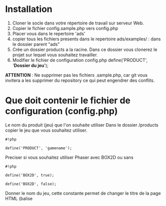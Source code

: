 # Installation #

1. Cloner le socle dans votre répertoire de travail sur serveur Web.
2. Copier le fichier config.sample.php vers config.php
3. Placer vous dans le repertoire 'ads'
4. copier tous les fichiers presents dans le repertoire ads/examples/ :
   dans le dossier parent "ads"
5. Crée un dossier products a la racine.
   Dans ce dossier vous clonerez le projet sur lequel vous souhaitez travailler.
6. Modifier le fichier de configuration config.php
      define('PRODUCT', '**Dossier du jeu**');

**ATTENTION** : Ne supprimer pas les fichiers .sample.php, car git vous invitera a les supprimer du repository ce qui peut engendrer des conflits.

# Que doit contenir le fichier de configuration (config.php) #

Le nom du produit (jeu) que l'on souhaite utiliser
Dans le dossier /products copier le jeu que vous souhaitez utiliser.
```
#!php

define('PRODUCT', 'gamename');
```

Preciser si vous souhaitez utiliser Phaser avec BOX2D ou sans
```
#!php

define('BOX2D', true);

define('BOX2D', false);
```

Donner le nom du jeu, cette constante permet de changer le titre de la page HTML (balise <title>)
```
#!php

define('TITLE', "It's my game ...");
```

Choix de la version du socle (v1 ou v2)

```
#!php

define("VERSION", "v1");
```

FaceBook App ID, permet au socle de se connecter a une application FaceBook
```
#!php

define("FACEBOOK_APP_ID", 'XXXXXXXXXXXXXX');
```

Menu en haut de la page d'Accueil Desktop

```
#!php

$GOBALS['menu'] = array(
  array( 
    'url' => 'http://google.com', 
    'text' => 'DOWNLOAD GAMES', 
  ),
  array( 
    'url' => 'http://google.com', 
    'text' => 'DISCOVER OUR GAMES', 
  ),
  array( 
    'url' => 'http://google.com', 
    'text' => 'NO FACEBOOK LOGIN ?', 
  ),
  array( 
    'url' => 'http://google.com', 
    'text' => 'TERMS & CONDITIONS', 
  ),
);
```

Utilisation de facebook
```
#!php

define("USE_FACEBOOK", false);
```

Header en page d'accueil, généralement on y mettra le logo du jeu.
```
#!php

define("HEADER", "aa");
define("HEADER", "<img src='chemin/vers/mon/image.jpg' />");
```

Textes d'explication

```
#!php

define('TEXT_TITLE_100', '');
define("TEXT_100", '');
define("TEXT_200", '');

define('GAME_EXPLANATION_TITLE_100', '');
define('GAME_EXPLANATION_100', '');

define('GAME_EXPLANATION_TITLE_200', '');
define("GAME_EXPLANATION_200", '');

```

FREE GAME, icônes présentes a des points statiques invitant a download le jeu.

```
#!php

define("FREE_GAME", "FREE GAME !");
define("FREE_GAME_LINK", "http://www.freegame.com");
```

Play Win Share - Icone présente en page d'accueil incitant a cliquer sur le bouton ci dessous
```
#!php

define("PLAY_WIN_SHARE", "PLAY - WIN - SHARE");
```

URL d'acces a la page game.php, permet de passer des paramètres GET
```
#!php

define('GAME_URL', 'game.php?param=valeur');
```

Contenu dans les zones Ad Sense et Square

```
#!php

define("ADSENSE", "AD SENSE");
define("SQUARE", "SQUARE");
```

Captures d'écran du jeu

```
#!php

define("SCREENSHOT_1", "chemin/vers/mon/screenshot1.jpg");
define("SCREENSHOT_2", "chemin/vers/mon/screenshot2.jpg");
```

Lien vers le fond d'ecran du jeu, cette option permet d'afficher le background en attendant que Phaser charge (Avant le loader).

```
#!php

define("BACKGROUND_GAME", "chemin/vers/le/background.jpg");
```

Game Page : Title et Header
Par default on affiche les valeurs présente en page d'accueil

```
#!php

define('GP_TITLE', TITLE);
define('GP_HEADER', HEADER);
```

Auto Promos

```
#!php

define('AUTO_PROMO_1_FRONT_LINK', '');
define('AUTO_PROMO_1_FRONT_IMG', '');
define('AUTO_PROMO_1_FRONT_TITLE', '');
define('AUTO_PROMO_1_FRONT_TEXT', '');

define('AUTO_PROMO_2_FRONT_LINK', '');
define('AUTO_PROMO_2_FRONT_IMG', '');
define('AUTO_PROMO_2_FRONT_TITLE', '');
define('AUTO_PROMO_2_FRONT_TEXT', '');

define('AUTO_PROMO_3_FRONT_LINK', '');
define('AUTO_PROMO_3_FRONT_IMG', '');
define('AUTO_PROMO_3_FRONT_TITLE', '');
define('AUTO_PROMO_3_FRONT_TEXT', '');

define('AUTO_PROMO_4_FRONT_LINK', '');
define('AUTO_PROMO_4_FRONT_IMG', '');
define('AUTO_PROMO_4_FRONT_TITLE', '');
define('AUTO_PROMO_4_FRONT_TEXT', '');

define('AUTO_PROMO_5_FRONT_LINK', '');
define('AUTO_PROMO_5_FRONT_IMG', '');
define('AUTO_PROMO_5_FRONT_TITLE', '');
define('AUTO_PROMO_5_FRONT_TEXT', '');



define('AUTO_PROMO_1_GAME_LINK', '');
define('AUTO_PROMO_1_GAME_IMG', '');
define('AUTO_PROMO_1_GAME_TITLE', '');
define('AUTO_PROMO_1_GAME_TEXT', '');

define('AUTO_PROMO_2_GAME_LINK', '');
define('AUTO_PROMO_2_GAME_IMG', '');
define('AUTO_PROMO_2_GAME_TITLE', '');
define('AUTO_PROMO_2_GAME_TEXT', '');

define('AUTO_PROMO_3_GAME_LINK', '');
define('AUTO_PROMO_3_GAME_IMG', '');
define('AUTO_PROMO_3_GAME_TITLE', '');
define('AUTO_PROMO_3_GAME_TEXT', '');

define('AUTO_PROMO_4_GAME_LINK', '');
define('AUTO_PROMO_4_GAME_IMG', '');
define('AUTO_PROMO_4_GAME_TITLE', '');
define('AUTO_PROMO_4_GAME_TEXT', '');

define('AUTO_PROMO_5_GAME_LINK', '');
define('AUTO_PROMO_5_GAME_IMG', '');
define('AUTO_PROMO_5_GAME_TITLE', '');
define('AUTO_PROMO_5_GAME_TEXT', '');
```


Options de jeu, ces options sont spécifiques a chaque produit, referez vous donc au repository du produit que vous souhaitez intégrer.
Toutefois les options de jeu se trouvent toujours dans un tableau associatif $gameOptions

```
#!php

$gameOptions = array(
  ...
);
```

# Développement d'un jeu pour le socle #

Avant de commencer tout nouveau jeux, il faut crée un repository git pour ce projet.
Cloner ce repository dans le dossier "products" de votre socle.

A partir de la vous devriez obtenir un repertoire portant le nom de votre projet, example "projects/**nom-du-jeu/**
Pendant le développement de ce jeu vous n'aurez a intervenir que dans ce dossier, **Le socle doit rester intact**

Pour information : le dossier product est ignorer par le repository du socle, ainsi vous avez la voie libre pour travailler dans ce dossier. Il ne faut donc jamais modifier les fichiers du socle (Sauf accord avec Clément).

## Structure de base d'un produit ##

### Dossier socle ###

C'est dans ce repertoire que vous allez pouvoir customizer le socle, par exemple pour changer le style des boutons.

Si vous le souhaitez, vous avez la possibilité de crée un fichier app.css dans un sous repertoire css soit depuis la racine du socle :

/products/nom-du-jeu/socle/css/app.css

Ce fichier vous permettra d'overrider les règles css de base.

### Dossier game ###

C'est dans ce repertoire que vous allez instancier phaser afin de crée votre jeu.

De base, un seul fichier est obligatoire : index.php

C'est dans ce fichier que vous allez lier les fichiers javascript dont vous aurez besoin pour faire fonctionner le jeu.



**example :**

```
#!php

<script type="text/javascript" src="<?php print ROOT_GAME ?>states/intro.js"></script>
<script type="text/javascript" src="<?php print ROOT_GAME ?>states/gameOver.js"></script>
<script type="text/javascript" src="<?php print ROOT_GAME ?>states/win.js"></script>


<!-- Put the states before the boot.js ALWAYS!!! -->

<script type="text/javascript" src="<?php print ROOT_GAME ?>states/jeu.js"></script>

<script type="text/javascript" src="<?php print ROOT_GAME ?>options.js"></script>

```

Veuillez noter que le javascript executer ici ne sera disponible que pour la page **game.php**

Le constante **ROOT_GAME** vous aidera a retrouver automatiquement le chemin du repertoire game de votre jeu.

**root_game** est une variable alias de la constante **ROOT_GAME** présente en javascript qui vous aidera lors des preload de vos assets dans le jeu.


